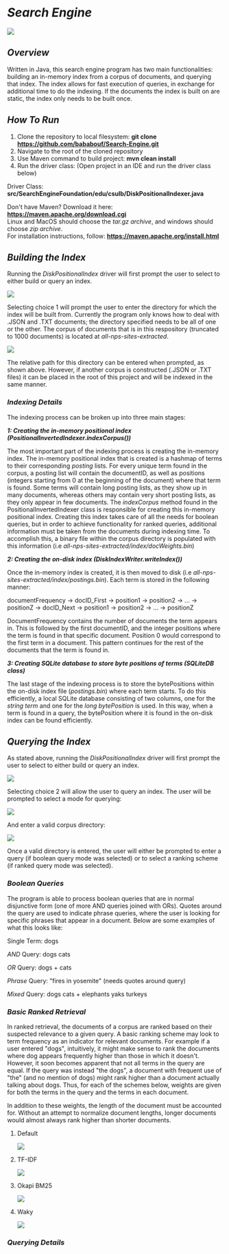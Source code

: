 # _Search Engine_
![](https://i.gyazo.com/69e159c6d36ceb9455631a0359058b15.png)
## _Overview_

Written in Java, this search engine program has two main functionalities: building an in-memory index from a corpus of documents, and querying that index. The index allows for fast execution of queries, in exchange for additional time
to do the indexing. If the documents the index is built on are static, the index only needs to be built once.

## _How To Run_  

1. Clone the repository to local filesystem: **git clone https://github.com/bababouf/Search-Engine.git**
2. Navigate to the root of the cloned repository
3. Use Maven command to build project: **mvn clean install**
4. Run the driver class: (Open project in an IDE and run the driver class below)


Driver Class: **src/SearchEngineFoundation/edu/csulb/DiskPositionalIndexer.java**  

Don't have Maven? Download it here: **https://maven.apache.org/download.cgi**  
Linux and MacOS should choose the *tar.gz archive*, and windows should choose *zip archive*.  
For installation instructions, follow: **https://maven.apache.org/install.html**

## _Building the Index_
Running the *DiskPositionalIndex* driver will first prompt the user to select to either build or query an index.  

  
![](https://i.gyazo.com/82d1d6efbede43f9aaf5866699fc791e.png)  

Selecting choice 1 will prompt the user to enter the directory for which the index will be built from. Currently the program only knows how to deal with .JSON and .TXT documents; the directory specified needs to be all of one or the other.
The corpus of documents that is in this respository (truncated to 1000 documents) is located at *all-nps-sites-extracted*. 

![](https://i.gyazo.com/87698dfae883724b711a521902de1a6c.png)  

The relative path for this directory can be entered when prompted, as shown above. However, if another corpus is constructed (.JSON or .TXT files) it can be placed in the root of this project and will be indexed in the same manner.
### _Indexing Details_
The indexing process can be broken up into three main stages:

**_1: Creating the in-memory positional index (PositionalInvertedIndexer.indexCorpus())_**  

The most important part of the indexing process is creating the in-memory index. The in-memory positional index that is created is a hashmap of terms to their corresponding *posting* lists. For every unique term found in the corpus,
a posting list will contain the documentID, as well as positions (integers starting from 0 at the beginning of the document) where that term is found. Some terms will contain long posting lists, as they show up in many documents, whereas others may contain very short posting lists, as they only appear in few documents. The *indexCorpus* method found in the PositionalInvertedIndexer class is responsible for creating this in-memory positional index. Creating this index takes care of all the needs for boolean queries, but in order to achieve functionality for ranked queries, additional information must be taken from the documents during indexing time. To accomplish this, a binary file within the corpus directory is populated with this information (i.e *all-nps-sites-extracted/index/docWeights.bin*)  

**_2: Creating the on-disk index (DiskIndexWriter.writeIndex())_**  

Once the in-memory index is created, it is then moved to disk (i.e *all-nps-sites-extracted/index/postings.bin*). Each term is stored in the following manner:  
  
documentFrequency -> docID_First -> position1 -> position2 -> ... -> positionZ -> docID_Next -> position1 -> position2 -> ... -> positionZ  

DocumentFrequency contains the number of documents the term appears in. This is followed by the first documentID, and the integer positions where the term is found in that specific document. Position 0 would correspond to the first term in a document.  This pattern continues for the rest of the documents that the term is found in.  

**_3: Creating SQLite database to store byte positions of terms (SQLiteDB class)_**  

The last stage of the indexing process is to store the bytePositions within the on-disk index file (*postings.bin*) where each term starts. To do this efficiently, a local SQLite database consisting of two columns, one for the *string term* and one for the *long bytePosition* is used. In this way, when a term is found in a query, the bytePosition where it is found in the on-disk index can be found efficiently. 




## _Querying the Index_
As stated above, running the *DiskPositionalIndex* driver will first prompt the user to select to either build or query an index.  

  
![](https://i.gyazo.com/82d1d6efbede43f9aaf5866699fc791e.png)  

Selecting choice 2 will allow the user to query an index. The user will be prompted to select a mode for querying:  


![](https://i.gyazo.com/8988043619d45852e693e4de8342fa7e.png)  

And enter a valid corpus directory:  

![](https://i.gyazo.com/87698dfae883724b711a521902de1a6c.png)  

Once a valid directory is entered, the user will either be prompted to enter a query (if boolean query mode was selected) or to select a ranking scheme (if ranked query mode was selected).  


### _Boolean Queries_
The program is able to process boolean queries that are in normal disjunctive form (one of more AND queries joined with ORs). Quotes around the query are used to indicate phrase queries, where the user is looking
for specific phrases that appear in a document. 
Below are some examples of what this looks like:  


Single Term: dogs  

*AND* Query: dogs cats  

*OR* Query: dogs + cats  

*Phrase* Query: "fires in yosemite" (needs quotes around query)  

*Mixed* Query: dogs cats + elephants yaks turkeys

### _Basic Ranked Retrieval_  

In ranked retrieval, the documents of a corpus are ranked based on their suspected relevance to a given query. A basic ranking scheme may look to term frequency as an indicator for relevant documents. For example if a user entered "dogs", intuitively, 
it might make sense to rank the documents where dog appears frequently higher than those in which it doesn't. However, it soon becomes apparent that not all terms in the query are equal. If the query was instead "the dogs", a document with frequent use of "the" (and no mention of dogs) might rank higher than a document actually talking about dogs. Thus, for each of the schemes below, weights are given for both the terms in the query and the terms in each document.  

In addition to these weights, the length of the document must be accounted for. Without an attempt to normalize document lengths, longer documents would almost always rank higher than shorter documents.


1. Default
   
   ![](https://i.gyazo.com/eb608bfd40a7f0f1879603e38d58698d.png)
   
   
3. TF-IDF
   
   ![](https://i.gyazo.com/f569b3ec39a67f492e2b1bb4541e82bf.png)  
4. Okapi BM25

   ![](https://i.gyazo.com/6fbc53ea9cb1ee932c012e239e50f55b.png)
   
5. Waky
   
   ![](https://i.gyazo.com/1b5cba7ac18f70b414f53987528c9131.png)  
   
### _Querying Details_  

